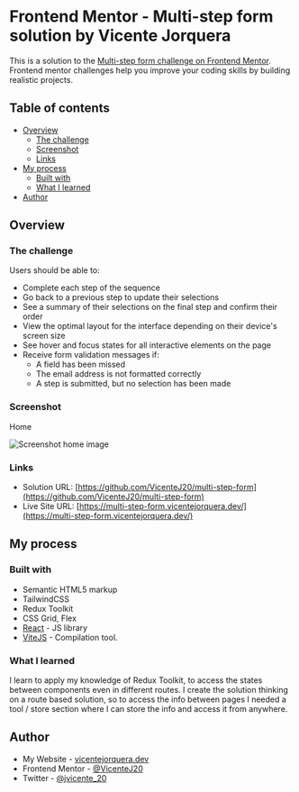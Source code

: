 # Frontend Mentor - Multi-step form solution by Vicente Jorquera

This is a solution to the  [Multi-step form challenge on Frontend Mentor](https://www.frontendmentor.io/challenges/multistep-form-YVAnSdqQBJ). Frontend mentor challenges help you improve your coding skills by building realistic projects.

## Table of contents

- [Overview](#overview)
  - [The challenge](#the-challenge)
  - [Screenshot](#screenshot)
  - [Links](#links)
- [My process](#my-process)
  - [Built with](#built-with)
  - [What I learned](#what-i-learned)
- [Author](#author)

## Overview

### The challenge

Users should be able to:

- Complete each step of the sequence
- Go back to a previous step to update their selections
- See a summary of their selections on the final step and confirm their order
- View the optimal layout for the interface depending on their device's screen size
- See hover and focus states for all interactive elements on the page
- Receive form validation messages if:
  - A field has been missed
  - The email address is not formatted correctly
  - A step is submitted, but no selection has been made

### Screenshot

Home

![Screenshot home image](https://imagenes-portafolio-personal.s3.amazonaws.com/proyectos/multi-step-form/multi-form-step-screenshot-home.webp)

### Links

- Solution URL: [https://github.com/VicenteJ20/multi-step-form](https://github.com/VicenteJ20/multi-step-form)
- Live Site URL: [https://multi-step-form.vicentejorquera.dev/](https://multi-step-form.vicentejorquera.dev/)

## My process

### Built with

- Semantic HTML5 markup
- TailwindCSS
- Redux Toolkit
- CSS Grid, Flex
- [React](https://reactjs.org/) - JS library
- [ViteJS](https://vitejs.dev/) - Compilation tool. 

### What I learned

I learn to apply my knowledge of Redux Toolkit, to access the states between components even in different routes. I create the solution thinking on a route based solution, so to access the info between pages I needed a tool / store section where I can store the info and access it from anywhere.

## Author

- My Website - [vicentejorquera.dev](https://www.vicentejorquera.dev)
- Frontend Mentor - [@VicenteJ20](https://www.frontendmentor.io/profile/VicenteJ20)
- Twitter - [@jvicente_20](https://www.twitter.com/jvicente_20)
